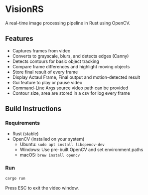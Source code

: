 
# VisionRS

A real-time image processing pipeline in Rust using OpenCV.

## Features
- Captures frames from video
- Converts to grayscale, blurs, and detects edges (Canny)
- Detects contours for basic object tracking
- Compare frame differences and highlight moving objects
- Store final result of every frame
- Display Actaul Frame, Final output and motion-detected result
- Gui feature to play or pause video
- Command-Line Args source video path can be provided
- Contour size, area are stored in a csv for log every frame

## Build Instructions

### Requirements
- Rust (stable)
- OpenCV (installed on your system)
    - Ubuntu: `sudo apt install libopencv-dev`
    - Windows: Use pre-built OpenCV and set environment paths
    - macOS: `brew install opencv`

### Run

```bash
cargo run
```

Press ESC to exit the video window.
